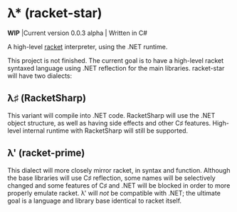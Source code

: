 λ* (racket-star)
==================
**WIP** |Current version 0.0.3 alpha | Written in C#

A high-level [racket](http://racket-lang.org) interpreter, using the .NET runtime.

This project is not finished. The current goal is to have a high-level racket syntaxed language using .NET reflection for the main libraries. racket-star will have two dialects:

## λ♯ (RacketSharp)

This variant will compile into .NET code. RacketSharp will use the .NET object structure, as well as having side effects and other C♯ features. High-level internal runtime with RacketSharp will still be supported.

## λ' (racket-prime)

This dialect will more closely mirror racket, in syntax and function. Although the base libraries will use C♯ reflection, some names will be selectively changed and some features of C♯ and .NET will be blocked in order to more properly emulate racket. λ' will *not* be compatible with .NET; the ultimate goal is a language and library base identical to racket itself.
